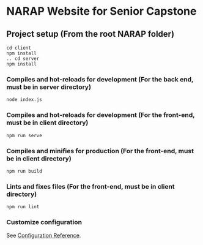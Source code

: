 # NARAP Website for Senior Capstone

## Project setup (From the root NARAP folder)
```
cd client
npm install
.. cd server
npm install
```
### Compiles and hot-reloads for development (For the back end, must be in server directory)
```
node index.js
```

### Compiles and hot-reloads for development (For the front-end, must be in client directory)
```
npm run serve
```

### Compiles and minifies for production (For the front-end, must be in client directory)
```
npm run build
```

### Lints and fixes files (For the front-end, must be in client directory)
```
npm run lint
```

### Customize configuration
See [Configuration Reference](https://cli.vuejs.org/config/).
